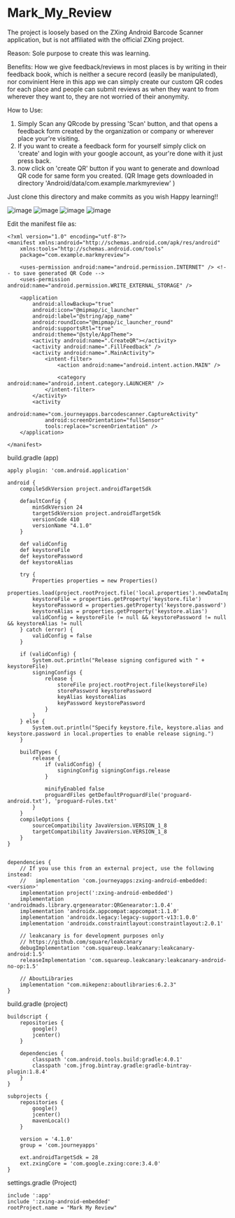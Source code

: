 # Mark_My_Review

The project is loosely based on the ZXing Android Barcode Scanner application, but is not affiliated with the official ZXing project.

Reason: Sole purpose to create this was learning.

Benefits: How we give feedback/reviews in most places is by writing in their feedback book, which is neither a secure record (easily be manipulated), nor convinient 
Here in this app we can simply create our custom QR codes for each place and people can submit reviews as when they want to from wherever they want to, they are not worried of their anonymity.

How to Use:
1. Simply Scan any QRcode by pressing 'Scan' button, and that opens a feedback form created by the organization or company or wherever place your're visiting.
2. If you want to create a feedback form for yourself simply click on 'create' and login with your google account, as your're done with it just press back.
3. now click on 'create QR' button if you want to generate and download QR code for same form you created. 
(QR Image gets downloaded in directory 'Android/data/com.example.markmyreview' )

Just clone this directory and make commits as you wish 
Happy learning!!


![image](https://user-images.githubusercontent.com/41900044/95005795-1e2b4280-061a-11eb-999b-6ab6d86e06f8.png)
![image](https://user-images.githubusercontent.com/41900044/95005814-4155f200-061a-11eb-9aa8-410dac5e8150.png)
![image](https://user-images.githubusercontent.com/41900044/95005821-65193800-061a-11eb-9e27-bb089cb3016f.png)
![image](https://user-images.githubusercontent.com/41900044/95005825-76624480-061a-11eb-96b9-3a9eb24ec7f3.png)

Edit the manifest file as:
```
<?xml version="1.0" encoding="utf-8"?>
<manifest xmlns:android="http://schemas.android.com/apk/res/android"
    xmlns:tools="http://schemas.android.com/tools"
    package="com.example.markmyreview">

    <uses-permission android:name="android.permission.INTERNET" /> <!-- to save generated QR Code -->
    <uses-permission android:name="android.permission.WRITE_EXTERNAL_STORAGE" />

    <application
        android:allowBackup="true"
        android:icon="@mipmap/ic_launcher"
        android:label="@string/app_name"
        android:roundIcon="@mipmap/ic_launcher_round"
        android:supportsRtl="true"
        android:theme="@style/AppTheme">
        <activity android:name=".CreateQR"></activity>
        <activity android:name=".FillFeedback" />
        <activity android:name=".MainActivity">
            <intent-filter>
                <action android:name="android.intent.action.MAIN" />

                <category android:name="android.intent.category.LAUNCHER" />
            </intent-filter>
        </activity>
        <activity
            android:name="com.journeyapps.barcodescanner.CaptureActivity"
            android:screenOrientation="fullSensor"
            tools:replace="screenOrientation" />
    </application>

</manifest>
```

build.gradle (app)
```
apply plugin: 'com.android.application'

android {
    compileSdkVersion project.androidTargetSdk

    defaultConfig {
        minSdkVersion 24
        targetSdkVersion project.androidTargetSdk
        versionCode 410
        versionName "4.1.0"
    }

    def validConfig
    def keystoreFile
    def keystorePassword
    def keystoreAlias

    try {
        Properties properties = new Properties()
        properties.load(project.rootProject.file('local.properties').newDataInputStream())
        keystoreFile = properties.getProperty('keystore.file')
        keystorePassword = properties.getProperty('keystore.password')
        keystoreAlias = properties.getProperty('keystore.alias')
        validConfig = keystoreFile != null && keystorePassword != null && keystoreAlias != null
    } catch (error) {
        validConfig = false
    }

    if (validConfig) {
        System.out.println("Release signing configured with " + keystoreFile)
        signingConfigs {
            release {
                storeFile project.rootProject.file(keystoreFile)
                storePassword keystorePassword
                keyAlias keystoreAlias
                keyPassword keystorePassword
            }
        }
    } else {
        System.out.println("Specify keystore.file, keystore.alias and keystore.password in local.properties to enable release signing.")
    }

    buildTypes {
        release {
            if (validConfig) {
                signingConfig signingConfigs.release
            }

            minifyEnabled false
            proguardFiles getDefaultProguardFile('proguard-android.txt'), 'proguard-rules.txt'
        }
    }
    compileOptions {
        sourceCompatibility JavaVersion.VERSION_1_8
        targetCompatibility JavaVersion.VERSION_1_8
    }
}


dependencies {
    // If you use this from an external project, use the following instead:
    //   implementation 'com.journeyapps:zxing-android-embedded:<version>'
    implementation project(':zxing-android-embedded')
    implementation 'androidmads.library.qrgenearator:QRGenearator:1.0.4'
    implementation 'androidx.appcompat:appcompat:1.1.0'
    implementation 'androidx.legacy:legacy-support-v13:1.0.0'
    implementation 'androidx.constraintlayout:constraintlayout:2.0.1'

    // leakcanary is for development purposes only
    // https://github.com/square/leakcanary
    debugImplementation 'com.squareup.leakcanary:leakcanary-android:1.5'
    releaseImplementation 'com.squareup.leakcanary:leakcanary-android-no-op:1.5'

    // AboutLibraries
    implementation "com.mikepenz:aboutlibraries:6.2.3"
}
```

build.gradle (project)
```
buildscript {
    repositories {
        google()
        jcenter()
    }

    dependencies {
        classpath 'com.android.tools.build:gradle:4.0.1'
        classpath 'com.jfrog.bintray.gradle:gradle-bintray-plugin:1.8.4'
    }
}

subprojects {
    repositories {
        google()
        jcenter()
        mavenLocal()
    }

    version = '4.1.0'
    group = 'com.journeyapps'

    ext.androidTargetSdk = 28
    ext.zxingCore = 'com.google.zxing:core:3.4.0'
}
```
settings.gradle (Project)
```
include ':app'
include ':zxing-android-embedded'
rootProject.name = "Mark My Review"
```
